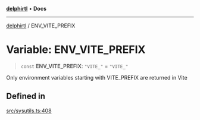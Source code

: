 [**delphirtl**](../README.md) • **Docs**

***

[delphirtl](../globals.md) / ENV\_VITE\_PREFIX

# Variable: ENV\_VITE\_PREFIX

> `const` **ENV\_VITE\_PREFIX**: `"VITE_"` = `"VITE_"`

Only environment variables starting with VITE_PREFIX are returned in Vite

## Defined in

[src/sysutils.ts:408](https://github.com/chuacw/delphirtl/blob/f0fe3802fcf930859eb4297a0ec19446d57ff540/src/sysutils.ts#L408)
